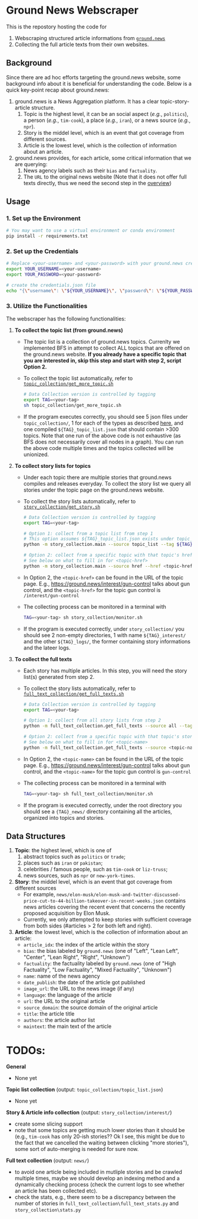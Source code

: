 # Ground News Webscraper

This is the repostory hosting the code for 
1. Webscraping structured article informations from [`ground.news`](https://ground.news/)
2. Collecting the full article texts from their own websites. 

## Background

Since there are ad hoc efforts targeting the ground.news website, some background info about it is beneficial for understanding the code. Below is a quick key-point recap about ground.news:
1. ground.news is a News Aggregation platform. It has a clear topic-story-article structure.
   1. Topic is the highest level, it can be an social aspect (*e.g.*, `politics`), a person (*e.g.*, `tim-cook`), a place (*e.g.*, `iran`), or a news source (*e.g.*, `npr`).
   2. Story is the middel level, which is an event that got coverage from different sources.
   3. Article is the lowest level, which is the collection of information about an article.
2. ground.news provides, for each article, some critical information that we are querying:
   1. News agency labels such as their `bias` and `factuality`.
   2. The `URL` to the original news website (Note that it does not offer full texts directly, thus we need the second step in the [overview](#ground-news-webscraper))

## Usage

### 1. Set up the Environment
```bash
# You may want to use a virtual environment or conda environment
pip install -r requirements.txt
```

### 2. Set up the Credentials
```bash
# Replace <your-username> and <your-password> with your ground.news credentials
export YOUR_USERNAME=<your-username>
export YOUR_PASSWORD=<your-password>

# create the credentials.json file
echo "{\"username\": \"${YOUR_USERNAME}\", \"password\": \"${YOUR_PASSWORD}\"}" > credentials.json
```

### 3. Utilize the Functionalities

The webscraper has the following functionalities:
1. **To collect the topic list (from ground.news)**
    * The topic list is a collection of ground.news topics. Currenlty we implemented BFS in attempt to collect ALL topics that are offered on the ground.news website. **If you already have a specific topic that you are interested in, skip this step and start with step 2, script Option 2.**
    
    * To collect the topic list automatically, refer to [`topic_collection/get_more_topic.sh`](topic_collection/get_more_topic.sh)
  
        ```bash
        # Data Collection version is controlled by tagging
        export TAG=<your-tag> 
        sh topic_collection/get_more_topic.sh
        ```
    
    * If the program executes correctly, you should see 5 json files under `topic_collection/`, 1 for each of the types as described [here](#background), and one compiled `${TAG}_topic_list.json` that should contain >300 topics. Note that one run of the above code is not exhaustive (as BFS does not necessarily cover all nodes in a graph). You can run the above code multiple times and the topics collected will be unionized.
  
2. **To collect story lists for topics**
    * Under each topic there are multiple stories that ground.news compiles and releases everyday. To collect the story list we query all stories under the topic page on the ground.news website.

    * To collect the story lists automatically, refer to [`story_collection/get_story.sh`](story_collection/get_story.sh)
  
        ```bash
        # Data Collection version is controlled by tagging
        export TAG=<your-tag> 

        # Option 1: collect from a topic list from step 1
        # This option assumes ${TAG}_topic_list.json exists under topic_collection/
        python -m story_collection.main --source topic_list --tag ${TAG} --headless

        # Option 2: collect from a specific topic with that topic's href
        # See below on what to fill in for <topic-href>
        python -m story_collection.main --source href --href <topic-href> --tag ${TAG} --headless
        ```

    * In Option 2, the `<topic-href>` can be found in the URL of the topic page. E.g., https://ground.news/interest/gun-control talks about gun control, and the `<topic-href>` for the topic gun control is `/interest/gun-control`
    
    * The collecting process can be monitored in a terminal with 

        ```bash
        TAG=<your-tag> sh story_collection/monitor.sh
        ```
    
    * If the program is executed correctly, under `story_collection/` you should see 2 non-empty directories, 1 with name `${TAG}_interest/` and the other  `${TAG}_logs/`, the former containing story informations and the lateer logs. 


3. **To collect the full texts**
    * Each story has multiple articles. In this step, you will need the story list(s) generated from step 2.
    * To collect the story lists automatically, refer to [`full_text_collection/get_full_texts.sh`](full_text_collection/get_full_texts.sh)
  
        ```bash
        # Data Collection version is controlled by tagging
        export TAG=<your-tag> 

        # Option 1: collect from all story lists from step 2
        python -m full_text_collection.get_full_texts --source all --tag ${TAG}

        # Option 2: collect from a specific topic with that topic's story list
        # See below on what to fill in for <topic-name>
        python -m full_text_collection.get_full_texts --source <topic-name> --tag ${TAG}
        ```

    * In Option 2, the `<topic-name>` can be found in the URL of the topic page. E.g., https://ground.news/interest/gun-control talks about gun control, and the `<topic-name>` for the topic gun control is `gun-control`

    * The collecting process can be monitored in a terminal with 

        ```bash
        TAG=<your-tag> sh full_text_collection/monitor.sh
        ```

    * If the program is executed correctly, under the root directory you should see a `{TAG}_news/` directory containing all the articles, organized into topics and stories.

## Data Structures
1. **Topic**: the highest level, which is one of
   1. abstract topics such as `politics` or `trade`; 
   2. places such as `iran` or `pakistan`; 
   3. celebrities / famous people, such as `tim-cook` or `liz-truss`; 
   4. news sources, such as `npr` or `new-york-times`.
2. **Story**: the middel level, which is an event that got coverage from different sources
    * For example, `news/elon-musk/elon-musk-and-twitter-discussed-price-cut-to-44-billion-takeover-in-recent-weeks.json` contains news articles covering the recent event that concerns the recently proposed acquisition by Elon Musk.
    * Currently, we only attempted to keep stories with sufficient coverage from both sides (#articles > 2 for both left and right).
3. **Article**: the lowest level, which is the collection of information about an article:
   * `article_idx`: the index of the article within the story
   * `bias`: the bias labeled by `ground.news` (one of "Left", "Lean Left", "Center", "Lean Right", "Right", "Unknown")
   * `factuality`: the factuality labeled by `ground.news` (one of "High Factuality", "Low Factuality", "Mixed Factuality", "Unknown")
   * `name`: name of the news agency
   * `date_publish`: the date of the article got published
   * `image_url`: the URL to the news image (if any)
   * `language`: the language of the article
   * `url`: the URL to the original article
   * `source_domain`: the source domain of the original article
   * `title`: the article title
   * `authors`: the article author list
   * `maintext`: the main text of the article


# TODOs:
**General**
* None yet

**Topic list collection** (output: `topic_collection/topic_list.json`)
* None yet

**Story & Article info collection** (output: `story_collection/interest/`)
* create some slicing support
* note that some topics are getting much lower stories than it should be (e.g., `tim-cook` has only 20-ish stories?? Ok I see, this might be due to the fact that we cancelled the waiting between clicking "more stories"), some sort of auto-merging is needed for sure now.

**Full text collection** (output: `news/`)
* to avoid one article being included in mutliple stories and be crawled multiple times, maybe we should develop an indexing method and a dynamically checking process (check the current logs to see whether an article has been collected etc).
* check the stats, e.g., there seem to be a discrepancy between the number of stories in `full_text_collection\full_text_stats.py` and `story_collection\stats.py`
